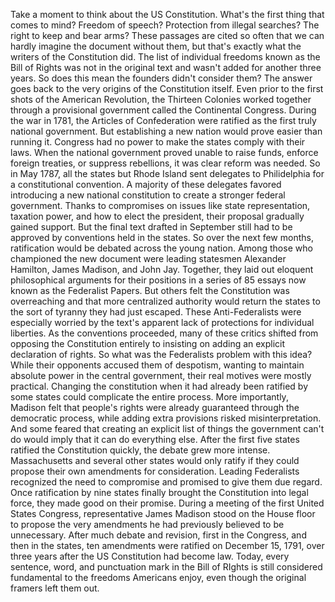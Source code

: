 Take a moment to think about the US Constitution. What's the first thing that comes to mind? Freedom of speech? Protection from illegal searches? The right to keep and bear arms? These passages are cited so often that we can hardly imagine the document without them, but that's exactly what the writers of the Constitution did. The list of individual freedoms known as the Bill of Rights was not in the original text and wasn't added for another three years. So does this mean the founders didn't consider them? The answer goes back to the very origins of the Constitution itself. Even prior to the first shots of the American Revolution, the Thirteen Colonies worked together through a provisional government called the Continental Congress. During the war in 1781, the Articles of Confederation  were ratified as the first truly national government. But establishing a new nation would prove easier than running it. Congress had no power to make the states comply with their laws. When the national government proved unable to raise funds, enforce foreign treaties, or suppress rebellions, it was clear reform was needed. So in May 1787, all the states but Rhode Island sent delegates to Philidelphia for a constitutional convention. A majority of these delegates favored introducing a new national constitution to create a stronger federal government. Thanks to compromises on issues like state representation, taxation power, and how to elect the president, their proposal gradually gained support. But the final text drafted in September still had to be approved by conventions held in the states. So over the next few months, ratification would be debated across the young nation. Among those who championed the new document were leading statesmen Alexander Hamilton, James Madison, and John Jay. Together, they laid out eloquent philosophical arguments for their positions in a series of 85 essays now known as the Federalist Papers. But others felt the Constitution was overreaching and that more centralized authority would return the states to the sort of tyranny they had just escaped. These Anti-Federalists were especially worried by the text's apparent lack of protections for individual liberties. As the conventions proceeded, many of these critics shifted from opposing the Constitution entirely to insisting on adding an explicit declaration of rights. So what was the Federalists problem with this idea? While their opponents accused them of despotism, wanting to maintain absolute power in the central government, their real motives were mostly practical. Changing the constitution when it had already been ratified by some states could complicate the entire process. More importantly, Madison felt that people's rights were already guaranteed through the democratic process, while adding extra provisions risked misinterpretation. And some feared that creating an explicit list of things the government can't do would imply that it can do everything else. After the first five states ratified the Constitution quickly, the debate grew more intense. Massachusetts and several other states would only ratify if they could propose their own amendments for consideration. Leading Federalists recognized the need to compromise and promised to give them due regard. Once ratification by nine states finally brought the Constitution into legal force, they made good on their promise. During a meeting of  the first United States Congress, representative James Madison stood on the House floor to propose the very amendments he had previously believed to be unnecessary. After much debate and revision, first in the Congress, and then in the states, ten amendments were ratified on December 15, 1791, over three years after the US Constitution had become law. Today, every sentence, word, and punctuation mark in the Bill of RIghts is still considered fundamental to the freedoms Americans enjoy, even though the original framers left them out. 